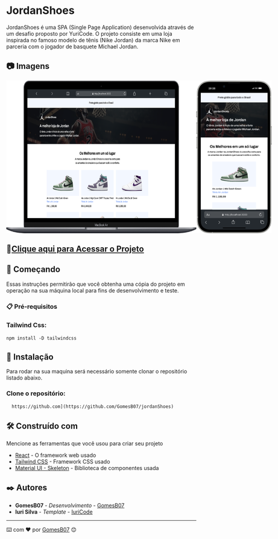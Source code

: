 # JordanShoes

JordanShoes é uma SPA (Single Page Application) desenvolvida através de um desafio proposto por YuriCode.
O projeto consiste em uma loja inspirada no famoso modelo de tênis (Nike Jordan) da marca Nike em parceria com o jogador de basquete Michael Jordan.

## 📷 Imagens

<div style="display: flex; justify-content: space-around;">
  <img src="https://github.com/GomesB07/jordanShoes/blob/master/printScreen/JordanShoesMac.png?raw=true" width="800px" />
  <img src="https://github.com/GomesB07/jordanShoes/blob/master/printScreen/JordanShoesIphone.png?raw=true" width="200px" />
</div>

## 🔗[Clique aqui para Acessar o Projeto](https://jordan-shoes-lemon.vercel.app/)

## 🚀 Começando

Essas instruções permitirão que você obtenha uma cópia do projeto em operação na sua máquina local para fins de desenvolvimento e teste.

### 📋 Pré-requisitos

### Tailwind Css:

```
npm install -D tailwindcss
```

## 🔧 Instalação

Para rodar na sua maquina será necessário somente clonar o repositório listado abaixo.

### Clone o repositório:

```
  https://github.com](https://github.com/GomesB07/jordanShoes)
```

## 🛠️ Construído com

Mencione as ferramentas que você usou para criar seu projeto

* [React](https://react.dev/) - O framework web usado
* [Tailwind CSS](https://tailwindcss.com/docs/installation) - Framework CSS usado
* [Material UI - Skeleton](https://mui.com/material-ui/getting-started/) - Biblioteca de componentes usada

## ✒️ Autores

* **GomesB07** - *Desenvolvimento* - [GomesB07](https://github.com/GomesB07)
* **Iuri Silva** - *Template* - [IuriCode](https://github.com/iuricode)
---
⌨️ com ❤️ por [GomesB07](https://github.com/GomesB07) 😊

